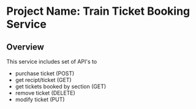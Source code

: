 # Project Name: Train Ticket Booking Service

## Overview
This service includes set of API's to
- purchase ticket (POST)
- get recipt/ticket (GET)
- get tickets booked by section (GET)
- remove ticket (DELETE)
- modify ticket (PUT)

